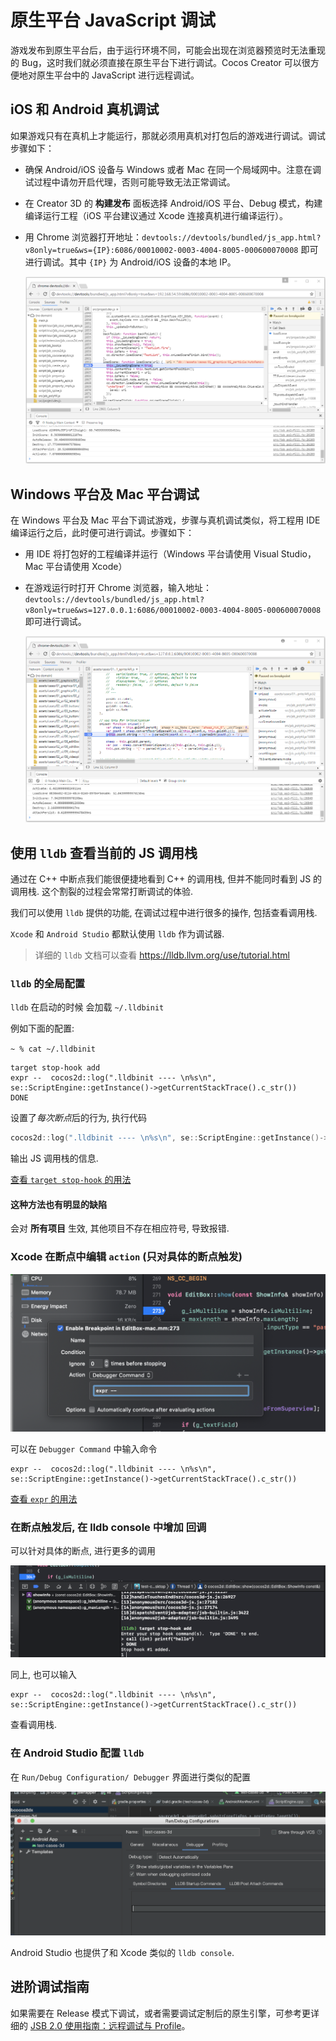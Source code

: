 # 原生平台 JavaScript 调试

游戏发布到原生平台后，由于运行环境不同，可能会出现在浏览器预览时无法重现的 Bug，这时我们就必须直接在原生平台下进行调试。Cocos Creator 可以很方便地对原生平台中的 JavaScript 进行远程调试。

## iOS 和 Android 真机调试

如果游戏只有在真机上才能运行，那就必须用真机对打包后的游戏进行调试。调试步骤如下：

- 确保 Android/iOS 设备与 Windows 或者 Mac 在同一个局域网中。注意在调试过程中请勿开启代理，否则可能导致无法正常调试。
- 在 Creator 3D 的 **构建发布** 面板选择 Android/iOS 平台、Debug 模式，构建编译运行工程（iOS 平台建议通过 Xcode 连接真机进行编译运行）。
- 用 Chrome 浏览器打开地址：`devtools://devtools/bundled/js_app.html?v8only=true&ws={IP}:6086/00010002-0003-4004-8005-000600070008` 即可进行调试。其中 `{IP}` 为 Android/iOS 设备的本地 IP。

  ![](debug-jsb/v8-android-debug.png)

## Windows 平台及 Mac 平台调试

在 Windows 平台及 Mac 平台下调试游戏，步骤与真机调试类似，将工程用 IDE 编译运行之后，此时便可进行调试。步骤如下：

- 用 IDE 将打包好的工程编译并运行（Windows 平台请使用 Visual Studio， Mac 平台请使用 Xcode）
- 在游戏运行时打开 Chrome 浏览器，输入地址：`devtools://devtools/bundled/js_app.html?v8only=true&ws=127.0.0.1:6086/00010002-0003-4004-8005-000600070008` 即可进行调试。

   ![](debug-jsb/v8-win32-debug.png)

## 使用 `lldb` 查看当前的 JS 调用栈

通过在 C++ 中断点我们能很便捷地看到 C++ 的调用栈, 但并不能同时看到 JS 的调用栈. 这个割裂的过程会常常打断调试的体验.  

我们可以使用 `lldb` 提供的功能, 在调试过程中进行很多的操作, 包括查看调用栈. 

`Xcode` 和 `Android Studio` 都默认使用 `lldb` 作为调试器.

> 详细的 `lldb` 文档可以查看 https://lldb.llvm.org/use/tutorial.html

###  `lldb` 的全局配置

 `lldb` 在启动的时候 会加载 `~/.lldbinit`

例如下面的配置: 

`~ % cat ~/.lldbinit`
```
target stop-hook add 
expr --  cocos2d::log(".lldbinit ---- \n%s\n", se::ScriptEngine::getInstance()->getCurrentStackTrace().c_str())
DONE
```

设置了*每次断点*后的行为, 执行代码

```c++
cocos2d::log(".lldbinit ---- \n%s\n", se::ScriptEngine::getInstance()->getCurrentStackTrace().c_str())
```
输出 JS 调用栈的信息. 

[查看 `target stop-hook` 的用法](https://lldb.llvm.org/use/map.html#examining-variables)


#### 这种方法也有明显的缺陷

会对 **所有项目** 生效, 其他项目不存在相应符号, 导致报错. 

###  Xcode 在断点中编辑 `action` (只对具体的断点触发)

![](debug-jsb/xcode-brk-point-action.png)

可以在 `Debugger Command` 中输入命令
```lldb
expr --  cocos2d::log(".lldbinit ---- \n%s\n", se::ScriptEngine::getInstance()->getCurrentStackTrace().c_str())
```

[查看 `expr` 的用法](https://lldb.llvm.org/use/map.html#evaluating-expressions)


### 在断点触发后, 在 lldb console 中增加 回调

可以针对具体的断点, 进行更多的调用

![](debug-jsb/xcode-brk-point-lldb.png)

同上, 也可以输入

```lldb
expr --  cocos2d::log(".lldbinit ---- \n%s\n", se::ScriptEngine::getInstance()->getCurrentStackTrace().c_str())
```
查看调用栈. 

### 在 Android Studio 配置 `lldb`
在 `Run/Debug Configuration/ Debugger` 界面进行类似的配置

![](debug-jsb/as-brk-point-action.png)

Android Studio 也提供了和 Xcode 类似的 `lldb console`.

## 进阶调试指南

如果需要在 Release 模式下调试，或者需要调试定制后的原生引擎，可参考更详细的 [JSB 2.0 使用指南：远程调试与 Profile](https://docs.cocos.com/creator/manual/zh/advanced-topics/JSB2.0-learning.html)。
